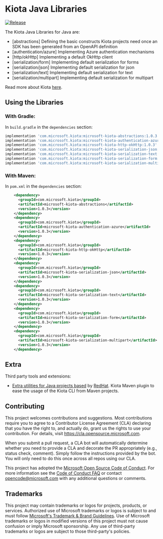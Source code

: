 # Kiota Java Libraries

[![Release](https://img.shields.io/github/v/release/microsoft/kiota-java)](https://search.maven.org/search?q=g:com.microsoft.kiota%20a:kiota-abstractions)

The Kiota Java Libraries for Java are:

- [abstractions] Defining the basic constructs Kiota projects need once an SDK has been generated from an OpenAPI definition
- [authentication/azure] Implementing Azure authentication mechanisms
- [http/okHttp] Implementing a default OkHttp client
- [serialization/form] Implementing default serialization for forms
- [serialization/json] Implementing default serialization for json
- [serialization/text] Implementing default serialization for text
- [serialization/multipart] Implementing default serialization for multipart

Read more about Kiota [here](https://github.com/microsoft/kiota/blob/main/README.md).

## Using the Libraries

### With Gradle:

In `build.gradle` in the `dependencies` section:

```Groovy
implementation 'com.microsoft.kiota:microsoft-kiota-abstractions:1.0.3'
implementation 'com.microsoft.kiota:microsoft-kiota-authentication-azure:1.0.3'
implementation 'com.microsoft.kiota:microsoft-kiota-http-okHttp:1.0.3'
implementation 'com.microsoft.kiota:microsoft-kiota-serialization-json:1.0.3'
implementation 'com.microsoft.kiota:microsoft-kiota-serialization-text:1.0.3'
implementation 'com.microsoft.kiota:microsoft-kiota-serialization-form:1.0.3'
implementation 'com.microsoft.kiota:microsoft-kiota-serialization-multipart:1.0.3'
```

### With Maven:

In `pom.xml` in the `dependencies` section:

```xml
    <dependency>
      <groupId>com.microsoft.kiota</groupId>
      <artifactId>microsoft-kiota-abstractions</artifactId>
      <version>1.0.3</version>
    </dependency>
    <dependency>
      <groupId>com.microsoft.kiota</groupId>
      <artifactId>microsoft-kiota-authentication-azure</artifactId>
      <version>1.0.3</version>
    </dependency>
    <dependency>
      <groupId>com.microsoft.kiota</groupId>
      <artifactId>microsoft-kiota-http-okHttp</artifactId>
      <version>1.0.3</version>
    </dependency>
    <dependency>
      <groupId>com.microsoft.kiota</groupId>
      <artifactId>microsoft-kiota-serialization-json</artifactId>
      <version>1.0.3</version>
    </dependency>
    <dependency>
      <groupId>com.microsoft.kiota</groupId>
      <artifactId>microsoft-kiota-serialization-text</artifactId>
      <version>1.0.3</version>
    </dependency>
    <dependency>
      <groupId>com.microsoft.kiota</groupId>
      <artifactId>microsoft-kiota-serialization-form</artifactId>
      <version>1.0.3</version>
    </dependency>
    <dependency>
      <groupId>com.microsoft.kiota</groupId>
      <artifactId>microsoft-kiota-serialization-multipart</artifactId>
      <version>1.0.3</version>
    </dependency>
```

## Extra

Third party tools and extensions:

- [Extra utilities for Java projects based](https://github.com/redhat-developer/kiota-java-extra) by [RedHat](https://www.redhat.com/). Kiota Maven plugin to ease the usage of the Kiota CLI from Maven projects.

## Contributing

This project welcomes contributions and suggestions.  Most contributions require you to agree to a
Contributor License Agreement (CLA) declaring that you have the right to, and actually do, grant us
the rights to use your contribution. For details, visit https://cla.opensource.microsoft.com.

When you submit a pull request, a CLA bot will automatically determine whether you need to provide
a CLA and decorate the PR appropriately (e.g., status check, comment). Simply follow the instructions
provided by the bot. You will only need to do this once across all repos using our CLA.

This project has adopted the [Microsoft Open Source Code of Conduct](https://opensource.microsoft.com/codeofconduct/).
For more information see the [Code of Conduct FAQ](https://opensource.microsoft.com/codeofconduct/faq/) or
contact [opencode@microsoft.com](mailto:opencode@microsoft.com) with any additional questions or comments.

## Trademarks

This project may contain trademarks or logos for projects, products, or services. Authorized use of Microsoft 
trademarks or logos is subject to and must follow 
[Microsoft's Trademark & Brand Guidelines](https://www.microsoft.com/en-us/legal/intellectualproperty/trademarks/usage/general).
Use of Microsoft trademarks or logos in modified versions of this project must not cause confusion or imply Microsoft sponsorship.
Any use of third-party trademarks or logos are subject to those third-party's policies.
